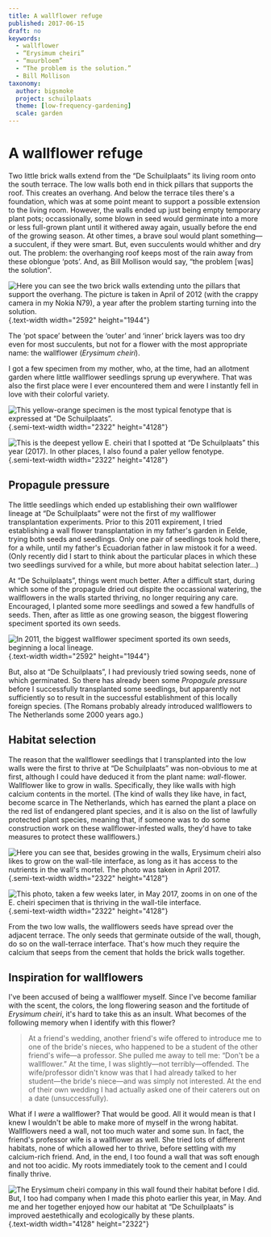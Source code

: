 ```yaml
---
title: A wallflower refuge
published: 2017-06-15
draft: no
keywords:
  - wallflower
  - “Erysimum cheiri”
  - “muurbloem”
  - “The problem is the solution.”
  - Bill Mollison
taxonomy:
  author: bigsmoke
  project: schuilplaats
  theme: [low-frequency-gardening]
  scale: garden
---
```


# A wallflower refuge

Two little brick walls extend from the “De Schuilplaats” its living room onto the south terrace. The low walls both end in thick pillars that supports the roof. This creates an overhang. And below the terrace tiles there's a foundation, which was at some point meant to support a possible extension to the living room. However, the walls ended up just being empty temporary plant pots; occassionally, some blown in seed would germinate into a more or less full-grown plant until it withered away again, usually before the end of the growing season. At other times, a brave soul would plant something—a succulent, if they were smart. But, even succulents would whither and dry out. The problem: the overhanging roof keeps most of the rain away from these oblongue ‘pots’. And, as Bill Mollison would say, “the problem [was] the solution”.

![Here you can see the two brick walls extending unto the pillars that support the overhang. The picture is taken in April of 2012 (with the crappy camera in my Nokia N79), a year after the problem starting turning into the solution.](Schuilplaats_2012-04-04_Alle_nieuwe_muurbloempjes_van_vorig_jaar_gaan_bloeien.jpg){.text-width width="2592" height="1944"}

The ‘pot space’ between the ‘outer’ and ‘inner’ brick layers was too dry even for most succulents, but not for a flower with the most appropriate name: the wallflower (_Erysimum cheiri_).

<?project-insert?>

I got a few specimen from my mother, who, at the time, had an allotment garden where little wallflower seedlings sprung up everywhere. That was also the first place were I ever encountered them and were I instantly fell in love with their colorful variety.

![This yellow-orange specimen is the most typical fenotype that is expressed at “De Schuilplaats”.](Schuilplaats_2017-05-03_Muurbloem_5.jpg){.semi-text-width width="2322" height="4128"}

![This is the deepest yellow _E. cheiri_ that I spotted at “De Schuilplaats” this year (2017). In other places, I also found a paler yellow fenotype.](Schuilplaats_2017-05-03_Muurbloem_7.jpg){.semi-text-width width="2322" height="4128"}

## Propagule pressure

The little seedlings which ended up establishing their own wallflower lineage at “De Schuilplaats” were not the first of my wallflower transplantation experiments. Prior to this 2011 expirement, I tried establishing a wall flower transplantation in my father's garden in Eelde, trying both seeds and seedlings. Only one pair of seedlings took hold there, for a while, until my father's Ecuadorian father in law mistook it for a weed. (Only recently did I start to think about the particular places in which these two seedlings survived for a while, but more about habitat selection later…)

At “De Schuilplaats”, things went much better. After a difficult start, during which some of the propagule dried out dispite the occassional watering, the wallflowers in the walls started thriving, no longer requiring any care. Encouraged, I planted some more seedlings and sowed a few handfulls of seeds. Then, after as little as one growing season, the biggest flowering speciment sported its own seeds.

![In 2011, the biggest wallflower speciment sported its own seeds, beginning a local lineage.](Schuilplaats_2011-12-14_Muurbloem_a.jpg){.text-width width="2592" height="1944"}

But, also at “De Schuilplaats”, I had previously tried sowing seeds, none of which germinated. So there has already been some _Propagule pressure_ before I successfully transplanted some seedlings, but apparently not sufficiently so to result in the successful establishment of this locally foreign species. (The Romans probably already introduced wallflowers to The Netherlands some 2000 years ago.)

## Habitat selection

The reason that the wallflower seedlings that I transplanted into the low walls were the first to thrive at “De Schuilplaats” was non-obvious to me at first, although I could have deduced it from the plant name: _wall_-flower. Wallflower like to grow in walls. Specifically, they like walls with high calcium contents in the mortel. (The kind of walls they like have, in fact, become scarce in The Netherlands, which has earned the plant a place on the red list of endangered plant species, and it is also on the list of lawfully protected plant species, meaning that, if someone was to do some construction work on these wallflower-infested walls, they'd have to take measures to protect these wallflowers.)

![Here you can see that, besides growing in the walls, _Erysimum cheiri_ also likes to grow on the wall-tile interface, as long as it has access to the nutrients in the wall's mortel. The photo was taken in April 2017.](Schuilplaats_2017-04-17_Muurbloem_4.jpg){.semi-text-width width="2322" height="4128"}

![This photo, taken a few weeks later, in May 2017, zooms in on one of the _E. cheiri_ specimen that is thriving in the wall-tile interface.](Schuilplaats_2017-05-03_Muurbloem_1.jpg){.semi-text-width width="2322" height="4128"}

From the two low walls, the wallflowers seeds have spread over the adjacent terrace. The only seeds that germinate outside of the wall, though, do so on the wall-terrace interface. That's how much they require the calcium that seeps from the cement that holds the brick walls together.

<?author-insert?>

## Inspiration for wallflowers

I've been accused of being a wallflower myself. Since I've become familiar with the scent, the colors, the long flowering season and the fortitude of _Erysimum cheiri_, it's hard to take this as an insult. What becomes of the following memory when I identify with this flower?

> At a friend's wedding, another friend's wife offered to introduce me to one of the bride's nieces, who happened to be a student of the other friend's wife—a professor. She pulled me away to tell me: “Don't be a wallflower.” At the time, I was slightly—not terribly—offended. The wife/professor didn't know was that I had already talked to her student—the bride's niece—and was simply not interested. At the end of their own wedding I had actually asked one of their caterers out on a date (unsuccessfully).

What if I _were_ a wallflower? That would be good. All it would mean is that I knew I wouldn't be able to make more of myself in the wrong habitat. Wallflowers need a wall, not too much water and some sun. In fact, the friend's professor wife is a wallflower as well. She tried lots of different habitats, none of which allowed her to thrive, before settling with my calcium-rich friend. And, in the end, I too found a wall that was soft enough and not too acidic. My roots immediately took to the cement and I could finally thrive.

![The _Erysimum cheiri_ company in this wall found their habitat before I did. But, I too had company when I made this photo earlier this year, in May. And me and her together enjoyed how _our_ habitat at “De Schuilplaats” is improved aestethically and ecologically by these plants.](Schuilplaats_2017-05-03_Muurbloem_2.jpg){.text-width width="4128" height="2322"}


<!-- vim: set wrap linebreak nolist textwidth=0 wrapmargin=0 formatoptions-=t : -->
